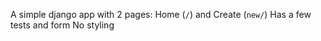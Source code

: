 A simple django app with 2 pages: Home (`/`) and Create (`new/`)
Has a few tests and form
No styling
